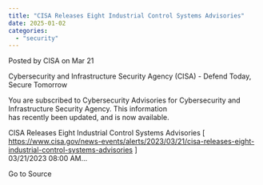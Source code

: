 ```yaml
---
title: "CISA Releases Eight Industrial Control Systems Advisories"
date: 2025-01-02
categories: 
  - "security"
---
```


Posted by CISA on Mar 21

Cybersecurity and Infrastructure Security Agency (CISA) - Defend Today, Secure Tomorrow  
  
You are subscribed to Cybersecurity Advisories for Cybersecurity and Infrastructure Security Agency. This information  
has recently been updated, and is now available.  
  
CISA Releases Eight Industrial Control Systems Advisories \[  
https://www.cisa.gov/news-events/alerts/2023/03/21/cisa-releases-eight-industrial-control-systems-advisories \]  
03/21/2023 08:00 AM...  

Go to Source
